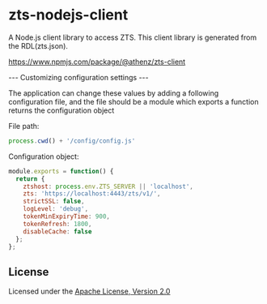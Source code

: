 zts-nodejs-client
===============

A Node.js client library to access ZTS. This client library is generated
from the RDL(zts.json).

https://www.npmjs.com/package/@athenz/zts-client

--- Customizing configuration settings ---

The application can change these values by adding a following configuration file, 
and the file should be a module which exports a function returns the configuration object

File path:
```javascript
process.cwd() + '/config/config.js'
```

Configuration object:
```javascript
module.exports = function() {
  return {
    ztshost: process.env.ZTS_SERVER || 'localhost',
    zts: 'https://localhost:4443/zts/v1/',
    strictSSL: false,
    logLevel: 'debug',
    tokenMinExpiryTime: 900,
    tokenRefresh: 1800,
    disableCache: false
  };
};
```

## License

Licensed under the [Apache License, Version 2.0](http://www.apache.org/licenses/LICENSE-2.0)
